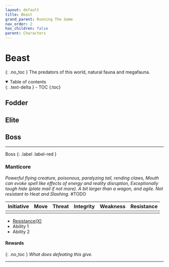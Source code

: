```yaml
---
layout: default
title: Beast
grand_parent: Running The Game
nav_order: 2
has_children: false
parent: Characters
---
```

# Beast
{: .no_toc }
The predators of this world, natural fauna and megafauna.

<details open markdown="block">
  <summary>
    Table of contents
  </summary>
  {: .text-delta }
- TOC
{:toc}
</details>


## Fodder



## Elite



## Boss

---
Boss
{: .label .label-red }
### Manticore
*Powerful flying creature, poisonous, paralyzing tail, rending claws, Mouth can evoke spell like effects of energy and reality disruption, Exceptionally tough hide (plate mail if not more). A bit larger than a wagon, and agile. Not resistant to Heat and Slashing.*
#TODO 

| Initiative | Move | Threat | Integrity | Weakness | Resistance |
| ---------- | ---- | ------ | --------- | -------- | ---------- |
|            |      |        |           |          |            |

* [Resistance(X)](../Core/Character-Actions#Resistance(X))
* Ability 1
* Ability 2

#### Rewards
{: .no_toc }
*What does defeating this give.*

---

